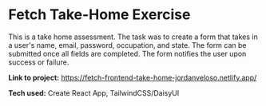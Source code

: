 # Fetch Take-Home Exercise
This is a take home assessment. The task was to create a form that takes in a user's name, email, password, occupation, and state. The form can be submitted once all fields are completed. The form notifies the user upon success or failure.

**Link to project:** 
https://fetch-frontend-take-home-jordanveloso.netlify.app/

**Tech used:** Create React App, TailwindCSS/DaisyUI
